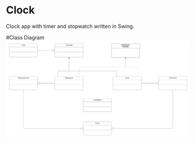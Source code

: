 # Clock
Clock app with timer and stopwatch written in Swing.

#Class Diagram
![Class Diagram tag](https://github.com/thomasmunguya/Clock/blob/main/src/class_diagram.png)
